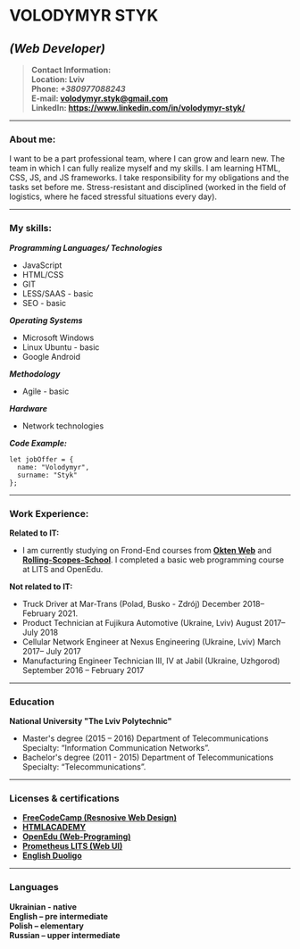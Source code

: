 # VOLODYMYR STYK  
## *(Web Developer)*  
  
>**Contact Information:**  
**Location: Lviv**  
**Phone: _+380977088243_**  
**E-mail: volodymyr.styk@gmail.com**  
**LinkedIn: https://www.linkedin.com/in/volodymyr-styk/**  
  
--- 
### About me:  
  
I want to be a part professional team, where I can grow and learn new. The team in which I can fully realize myself and my skills. I am learning HTML, CSS, JS, and JS frameworks. I take responsibility for my obligations and the tasks set before me. Stress-resistant and disciplined (worked in the field of logistics, where he faced stressful situations every day).  
  
---  
### My skills:  
**_Programming Languages/ Technologies_**  
- JavaScript  
- HTML/CSS  
- GIT  
- LESS/SAAS - basic  
- SEO - basic  
  
**_Operating Systems_**  
- Microsoft Windows  
- Linux Ubuntu - basic  
- Google Android  
  
**_Methodology_**  
- Agile - basic  
  
**_Hardware_**  
- Network technologies  
  
**_Code Example:_**  
```
let jobOffer = {     
  name: "Volodymyr",  
  surname: "Styk"       
};
```  
   
---  
### Work Experience:
**Related to IT:**  
- I am currently studying on Frond-End courses from **[Okten Web](https://owu.com.ua/kurs-javascript)** and **[Rolling-Scopes-School](https://docs.rs.school/#/README)**. I completed a basic web programming course at LITS and OpenEdu. 
  
**Not related to IT:**  
  
- Truck Driver at Mar-Trans (Polad, Busko - Zdrój)
December 2018– February 2021.
- Product Technician at Fujikura Automotive (Ukraine, Lviv)
August 2017– July 2018
- Cellular Network Engineer at Nexus Engineering (Ukraine, Lviv)
March 2017– July 2017 
- Manufacturing Engineer Technician III, IV at Jabil (Ukraine, Uzhgorod)
September 2016 – February 2017
  
---  
### Education  
**National University "The Lviv Polytechnic"**  
- Master's degree (2015 – 2016) Department of Telecommunications Specialty: “Information Communication Networks”.
- Bachelor's degree (2011 - 2015) Department of Telecommunications Specialty: “Telecommunications”.
  
---  
### Licenses & certifications
-  **[FreeCodeCamp (Resnosive Web Design)](https://www.freecodecamp.org/certification/fcc05d35dd2-bf0c-4522-adca-5d7e6fa75b40/responsive-web-design)**
- **[HTMLACADEMY](https://htmlacademy.ru/profile/id127771)**
- **[OpenEdu (Web-Programing)](https://cert.openedu.ru/downloads/c9068ecce8794715a6de06151ab77a47/Certificate.pdf)**
- **[Prometheus LITS (Web UI)](https://courses.prometheus.org.ua:18090/downloads/033ef90a32384dbbb1804ccf9bb12447/Certificate.pdf)**  
- **[English Duoligo](https://www.duolingo.com/Volodymyr_Styk)**  
  
---  
### Languages  
**Ukrainian - native**  
**English – pre intermediate**  
**Polish – elementary**  
**Russian – upper intermediate**  
  
